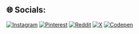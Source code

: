 
## 🌐 Socials:
[![Instagram](https://img.shields.io/badge/Instagram-%23E500F.svg?logo=Instagram&logoColor=white)](https://instagram.com/s3cre7_) [![Pinterest](https://img.shields.io/badge/Pinterest-%23E60023.svg?logo=Pinterest&logoColor=white)](https://pinterest.com/S3CRE7_) [![Reddit](https://img.shields.io/badge/Reddit-%23FF4500.svg?logo=Reddit&logoColor=white)](https://reddit.com/user/S3CRE7_) [![X](https://img.shields.io/badge/X-black.svg?logo=X&logoColor=white)](https://x.com/S3CRE7_) [![Codepen](https://img.shields.io/badge/Codepen-000000?style=for-the-badge&logo=codepen&logoColor=white)](https://codepen.io/S3CRE7_) 

